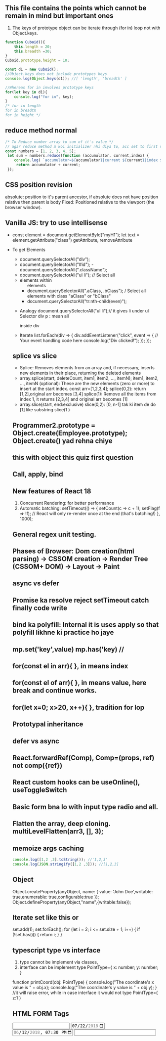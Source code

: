## This file contains the points which cannot be remain in mind but important ones

1. The keys of prototype object can be iterate through (for in) loop not with Object.keys.
```js
function Cuboid(){
    this.length = 20;
    this.breadth =30;
}
Cuboid.prototype.height = 10;

const d1 = new Cuboid();
//Object.keys does not include prototypes keys
console.log(Object.keys(d1)); //[ 'length', 'breadth' ]

//Whereas for in involves prototype keys
for(let key in d1){
    console.log("for in", key);
}
/* for in length
for in breadth
for in height */
```
## reduce method normal
```js
/* To Reduce number array to sum of it's value */
// agar reduce method m koi initializer nhi diya to, acc set to first value of array and current will be    point to second and index is 1
const numbers = [1, 2, 3, 4, 5];
 let sum = numbers.reduce(function (accumulator, current,index) {
    console.log( `accumulator=${accumulator}|current ${current}|index ${index}`);
     return accumulator + current;
 });

```
## CSS position revision
absolute: position to it's parent ancestor,
    if absolute does not have position relative then parent is body
Fixed: Positioned relative to the viewport (the browser window).

## Vanilla JS: try to use intellisense
- const element = document.getElementById("myH1"); 
let text = element.getAttribute("class")
getAttribute, removeAttribute

- To get Elements
    - document.querySelectorAll("div");
    - document.querySelectorAll("#id"); - document.querySelectorAll(".className");
    - document.querySelectorAll("ul li"); // Select all <li> elements within <ul> elements
    - document.querySelectorAll(".aClass, .bClass"); / Select all elements with class "aClass" or "bClass"
    - document.querySelectorAll("tr:nth-child(even)");
- Analogy
    document.querySelectorAll("ul li");// it gives li under ul
    Selector div p : mean all <p> inside div
- Iterate
  list.forEach(div => {
    div.addEventListener("click", event => {
        // Your event handling code here
        console.log("Div clicked!");
    });
});
## splice vs slice
- Splice: Removes elements from an array and, if necessary, inserts new elements in their place, returning the deleted elements
- array.splice(start, deleteCount, item1, item2, ..., itemN);
    item1, item2, ..., itemN (optional): These are the new elements (zero or more) to insert at the start index. 
    const arr=[1,2,3,4];
    splice(0,2): return [1,2],original arr becomes [3,4]
    splice(1): Remove all the items from index 1, it returns [2,3,4] and original arr becomes [1]
- array.slice(start, end:exclusive)
    slice(0,2): [0, n-1] tak ki item de do [1] like substring slice(1   )

## Programmer2.prototype = Object.create(Employee.prototype); Object.create() yad rehna chiye
## this with object this quiz first question
## Call, apply, bind
## New features of React 18
1. Concurrent Rendering: for better performance
2. Automatic batching: setTimeout(() => {
  setCount(c => c + 1);
  setFlag(f => !f);
  // React will only re-render once at the end (that's batching!)
}, 1000);

## General regex unit testing.
## Phases of Browser: Dom creation(html parsing) -> CSSOM creation -> Render Tree (CSSOM+ DOM) -> Layout -> Paint
## async vs defer
## Promise ka resolve reject setTimeout catch finally code write
## bind ka polyfill: Internal it is uses apply so that polyfill likhne ki practice ho jaye

## mp.set('key',value) mp.has('key) //
## for(const el in arr){ }, in means index
## for(const el of arr){ }, in means value, here break and continue works.
## for(let x=0; x>20, x++){ }, tradition for lop
## Prototypal inheritance
## defer vs async
## React.forwardRef(Comp),<Comp ref={ref}/> Comp=(props, ref) not comp({ref})
## React custom hooks can be useOnline(), useToggleSwitch
## Basic form bna lo with input type radio and all.
## Flatten the array, deep cloning. multiLevelFlatten(arr3, [], 3);  
## memoize args caching
```js
console.log([1,2 ,3].toString()); //'1,2,3'
console.log(JSON.stringify([1,2 ,3])); //[1,2,3]
```

## Object
Object.createProperty(anyObject,   name: {   value: 'John Doe',writable: true,enumerable: true,configurable:true });
Object.defineProperty(anyObject,"name",{writable:false});

## Iterate set like this or 
set.add(1);
set.forEach();
for (let i = 2; i <= set.size + 1; i++) {
        if (!set.has(i)) {
            return i;
        }
}

## typescript type vs interface
1. type cannot be implement via classes,
2. interface can be implement
type PointType={
   x: number;
   y: number;
}

function printCoord(obj: PointType) {
  console.log("The coordinate's x value is " + obj.x);
  console.log("The coordinate's y value is " + obj.y);
}
 //it will raise error, while in case interface it would not
type PointType={
   z:1
}

## HTML FORM Tags
<input type="tel" id="phone" name="phone" pattern="[0-9]{3}-[0-9]{3}-[0-9]{4}" required />
<input type="date" id="start" name="trip-start" value="2018-07-22" min="2018-01-01" max="2018-12-31" />
<input type="datetime-local" id="meeting-time" name="meeting-time" value="2018-06-12T19:30"   min="2018-06-07T00:00" max="2018-06-14T00:00" />
<input type="email" id="email" pattern=".+@example\.com" size="30" required />